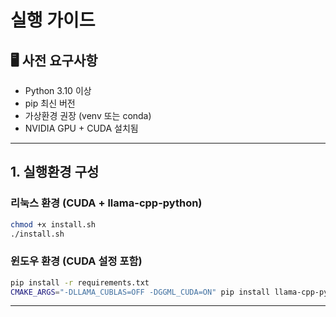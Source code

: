 # 실행 가이드

## 🖥️ 사전 요구사항
- Python 3.10 이상
- pip 최신 버전
- 가상환경 권장 (venv 또는 conda)
- NVIDIA GPU + CUDA 설치됨

---

## 1. 실행환경 구성

### 리눅스 환경 (CUDA + llama-cpp-python)

```bash
chmod +x install.sh
./install.sh
```

### 윈도우 환경 (CUDA 설정 포함)

```bash
pip install -r requirements.txt
CMAKE_ARGS="-DLLAMA_CUBLAS=OFF -DGGML_CUDA=ON" pip install llama-cpp-python --no-cache-dir --force-reinstall --upgrade
```
---